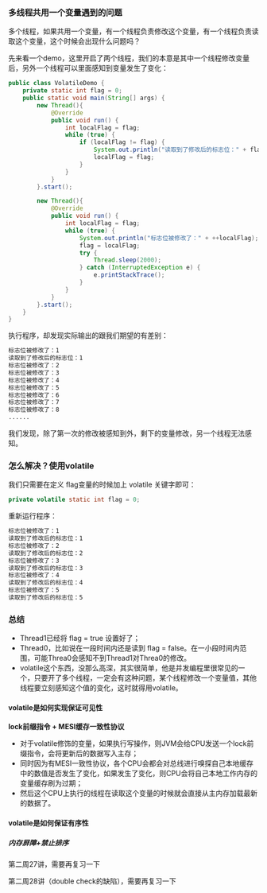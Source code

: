 ### 多线程共用一个变量遇到的问题

多个线程，如果共用一个变量，有一个线程负责修改这个变量，有一个线程负责读取这个变量，这个时候会出现什么问题吗？

先来看一个demo，这里开启了两个线程，我们的本意是其中一个线程修改变量后，另外一个线程可以里面感知到变量发生了变化：

```java
public class VolatileDemo {
    private static int flag = 0;
    public static void main(String[] args) {
        new Thread(){
            @Override
            public void run() {
                int localFlag = flag;
                while (true) {
                    if (localFlag != flag) {
                        System.out.println("读取到了修改后的标志位：" + flag);
                        localFlag = flag;
                    }
                }
            }
        }.start();

        new Thread(){
            @Override
            public void run() {
                int localFlag = flag;
                while (true) {
                    System.out.println("标志位被修改了：" + ++localFlag);
                    flag = localFlag;
                    try {
                        Thread.sleep(2000);
                    } catch (InterruptedException e) {
                        e.printStackTrace();
                    }
                }
            }
        }.start();
    }
}
```

执行程序，却发现实际输出的跟我们期望的有差别：

```bash
标志位被修改了：1
读取到了修改后的标志位：1
标志位被修改了：2
标志位被修改了：3
标志位被修改了：4
标志位被修改了：5
标志位被修改了：6
标志位被修改了：7
标志位被修改了：8
......
```

我们发现，除了第一次的修改被感知到外，剩下的变量修改，另一个线程无法感知。

### 怎么解决？使用volatile

我们只需要在定义 flag变量的时候加上 volatile 关键字即可：

```java
private volatile static int flag = 0;
```

重新运行程序：

```bash
标志位被修改了：1
读取到了修改后的标志位：1
标志位被修改了：2
读取到了修改后的标志位：2
标志位被修改了：3
读取到了修改后的标志位：3
标志位被修改了：4
读取到了修改后的标志位：4
标志位被修改了：5
读取到了修改后的标志位：5
```

### 总结

- Thread1已经将 flag = true 设置好了；
- Thread0，比如说在一段时间内还是读到 flag = false。在一小段时间内范围，可能Threa0会感知不到Thread1对Threa0的修改。
- volatile这个东西，没那么高深，其实很简单，他是并发编程里很常见的一个，只要开了多个线程，一定会有这种问题，某个线程修改一个变量值，其他线程要立刻感知这个值的变化，这时就得用volatile。

#### volatile是如何实现保证可见性

**lock前缀指令 + MESI缓存一致性协议**

- 对于volatile修饰的变量，如果执行写操作，则JVM会给CPU发送一个lock前缀指令，会将更新后的数据写入主存；
- 同时因为有MESI一致性协议，各个CPU会都会对总线进行嗅探自己本地缓存中的数值是否发生了变化，如果发生了变化，则CPU会将自己本地工作内存的变量缓存刷为过期；
- 然后这个CPU上执行的线程在读取这个变量的时候就会直接从主内存加载最新的数据了。

#### volatile是如何保证有序性

##### 内存屏障+禁止排序

第二周27讲，需要再复习一下

第二周28讲（double check的缺陷），需要再复习一下